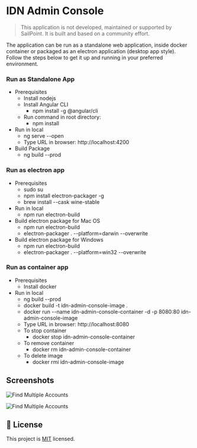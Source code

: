 # IDN Admin Console #

> This application is not developed, maintained or supported by SailPoint. It is built and based on a community effort.


The application can be run as a standalone web application, inside docker container or packaged as an electron application (desktop app style). Follow the steps below to get it up and running in your preferred environment.

### Run as Standalone App ###
* Prerequisites
    * Install nodejs 
    * Install Angular CLI
        * npm install -g @angular/cli
    * Run command in root directory:
        * npm install
* Run in local
    * ng serve --open
    * Type URL in browser: http://localhost:4200
* Build Package
    * ng build --prod

### Run as electron app ###
* Prerequisites
    * sudo su
    * npm install electron-packager -g
    * brew install --cask wine-stable
* Run in local
    * npm run electron-build
* Build electron package for Mac OS
    * npm run electron-build
    * electron-packager . --platform=darwin --overwrite
* Build electron package for Windows
    * npm run electron-build
    * electron-packager . --platform=win32 --overwrite

### Run as container app ###
* Prerequisites
    * Install docker
* Run in local
    * ng build --prod
    * docker build -t idn-admin-console-image .
    * docker run --name idn-admin-console-container -d -p 8080:80 idn-admin-console-image
    * Type URL in browser:  http://localhost:8080
    * To stop container
        * docker stop idn-admin-console-container
    * To remove container
        * docker rm idn-admin-console-container
    * To delete image
        * docker rmi idn-admin-console-image

## Screenshots

![Find Multiple Accounts](https://github.com/piyush-khandelwal-sp/idn-admin-console/main/resources/readme/find-multiple-accounts.png)

![Find Multiple Accounts](https://github.com/piyush-khandelwal-sp/idn-admin-console/main/resources/readme/manage-connector-rules.png)

## 📝 License

This project is [MIT](https://github.com/piyush-khandelwal-sp/idn-admin-console/blob/main/License) licensed.